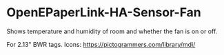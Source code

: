 # OpenEPaperLink-HA-Sensor-Fan
Shows temperature and humidity of room and whether the fan is on or off.

For 2.13" BWR tags.
Icons: https://pictogrammers.com/library/mdi/
